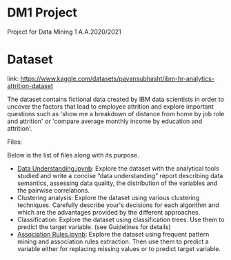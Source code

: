 # DM1 Project

Project for Data Mining 1 A.A.2020/2021

# Dataset
link: https://www.kaggle.com/datasets/pavansubhasht/ibm-hr-analytics-attrition-dataset

The dataset contains fictional data created by IBM data scientists in order to uncover the factors that lead to employee attrition and explore important questions such as 'show me a breakdown of distance from home by job role and attrition' or 'compare average monthly income by education and attrition'.

Files:

Below is the list of files along with its purpose.

- [Data Understanding.ipynb](Data\Understanding.ipynb): Explore the dataset with the analytical tools studied and write a concise “data understanding” report describing data semantics, assessing data quality, the distribution of the variables and the pairwise correlations. 
- Clustering analysis: Explore the dataset using various clustering techniques. Carefully describe your's decisions for each algorithm and which are the advantages provided by the different approaches.
- Classification: Explore the dataset using classification trees. Use them to predict the target variable. (see Guidelines for details)
- [Association Rules.ipynb](Association\Rules.ipynb): Explore the dataset using frequent pattern mining and association rules extraction. Then use them to predict a variable either for replacing missing values or to predict target variable.

